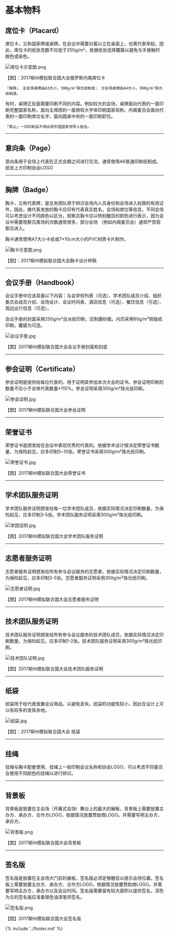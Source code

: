 # 基本物料

## 席位卡（Placard）

席位卡，又称国家牌或桌牌。在会议中需要对着以立在桌面上，也需代表举起。因此，席位卡的纸张克数不应低于250g/m²，依据纸张选择覆膜以避免与手接触时脱色或染色。

![席位卡示意图.png](https://ooo.0o0.ooo/2017/06/06/59369199e1f40.png)

【图】：2017柳州模拟联合国大会俄罗斯内阁席位卡

```「推荐」 主会场桌牌由A3大小，300g/m²珠光纸制成； 分会场桌牌由A4大小，300g/m²珠光纸制成。 ```

有时，桌牌正反面需要印刷不同的内容。例如较大的会场，桌牌面向代表的一面印刷完整国家名称，面向主席团的一面用较大字体印刷国家简称。内阁委员会面向代表的一面印刷席位名字，面向圆桌中央的一面印刷职位。 

```「禁止」一切印刷品不得出现中国国家领导人姓名。```

---

## 意向条（Page）

意向条用于会场上代表在正式会期之间进行交流。通常使用A6普通印刷纸制成。纸张上方印制协会LOGO

---

## 胸牌（Badge）

胸卡，又称代表牌，是总务团队用于辨识会场内人员身份和会场进入权限的有效证件，因此，像代表发放的胸卡应印有代表真实姓名，会场和席位等信息。不同会场可以考虑设计不同颜色以区分。观察员胸卡应以特别醒目的颜色进行表示，因为会议中需要观察员离场的次数通常很多，部分会场 （例如内阁委员会）通常严禁观察员进入。

胸卡通常使用A7大小卡纸或7*10cm大小的PVC材质卡片制作。	

![胸卡示意图.png](https://ooo.0o0.ooo/2017/06/06/593692b7ad161.png)
 
【图】：2017柳州模拟联合国大会胸卡设计样稿

---

## 会议手册（Handbook）

会议手册中应该具备以下内容：与会学校列表（可选）、学术团队成员介绍、组织委员会成员介绍、会场设计、会议时间表、酒店信息（可选）、餐饮信息（可选）、周边出行信息（可选）。

会议手册的封面采用250g/m²白冰纸印刷，压制磨砂膜。内页采用80g/m²铜版纸印刷，覆膜为可选。

![会议手册.jpg](https://ooo.0o0.ooo/2017/06/06/5936958551655.jpg)
 
【图】2017柳州模拟联合国大会会议手册封面和封底

---

## 参会证明（Certificate）

参会证明是提供给每位代表的，用于证明其参加本次大会的证书。参会证明印刷的数量不应小于全体代表数量*115%。参会证明采用300g/m²珠光纸印刷。

![参会证明.jpg](https://ooo.0o0.ooo/2017/06/06/5936951996e65.jpg)
 
【图】2017柳州模拟联合国大会参会证明

---

## 荣誉证书

荣誉证书是颁发给在会议中表现优秀的代表的。依据学术设计按决定荣誉证书数量，为保险起见，应多印制5~10张。荣誉证书采用300g/m²珠光纸印刷。

![荣誉证书.jpg](https://ooo.0o0.ooo/2017/06/06/59369519877a6.jpg)
 
【图】2017柳州模拟联合国大会荣誉证书

---

## 学术团队服务证明

学术团队服务证明颁发给每一位学术团队成员，依据实际情况决定印刷数量，为保险起见，应多印制3-5张。学术团队服务证明采用300g/m²珠光纸印刷。

![学团证明.jpg](https://ooo.0o0.ooo/2017/06/06/593695199221a.jpg)
 
【图】2017柳州模拟联合国大会学术团队服务证明

---

## 志愿者服务证明

志愿者服务证明颁发给所有参与会议服务的志愿者，依据实际情况决定印刷数量，为保险起见，应多印制3-5张。志愿者服务证明采用300g/m²珠光纸印刷。

![志愿者证明.jpg](https://ooo.0o0.ooo/2017/06/06/5936951993e68.jpg)
 
【图】2017柳州模拟联合国大会志愿者服务证明

---

## 技术团队服务证明

技术团队服务证明颁发给所有参与会议服务的技术团队成员，依据实际情况决定印刷数量，为保险起见，应多印制1-2张。技术团队服务证明采用300g/m²珠光纸印刷。

![技术团队证明.jpg](https://ooo.0o0.ooo/2017/06/06/593695196496f.jpg)

【图】2017柳州模拟联合国大会技术团队服务证明

---

## 纸袋

纸袋用于给代表放置会议用品，以避免丢失。纸袋的功能性较小，因此在设计上可以有较多的发挥余地。

![纸袋.jpg](https://ooo.0o0.ooo/2017/06/06/59369585092f6.jpg)
 
【图】：2017柳州模拟联合国大会 纸袋

---

## 挂绳

挂绳与胸卡配套使用，挂绳上一般印制会议名称和协会LOGO，可以考虑不同委员会使用不同颜色的挂绳以进行辨识。

---

## 背景板

背景板是放置在主会场（开幕式会场）舞台上的最大的展板，背景板上需要放置主办方、承办方、合作方LOGO，依据情况放置赞助商LOGO。并需要写明主办方，承办方。

![背景板.png](https://ooo.0o0.ooo/2017/06/06/59369656f0609.png)
 
【图】2017柳州模拟联合国大会背景板

---

## 签名版
签名版是放置在主会场大门前的展板，签名版必须足够醒目以提示会场位置。签名板上需要放置主办方、承办方、合作方LOGO，依据情况放置赞助商LOGO。并需要写明主办方，承办方以及会议时间。签名版需要留有较大面积以提供签名，深色为主的签名版应准备银色油漆笔供签名。

![签名版.png](https://ooo.0o0.ooo/2017/06/06/593696570cf28.png)
 
【图】2017柳州模拟联合国大会签名版

{% include '../footer.md' %}